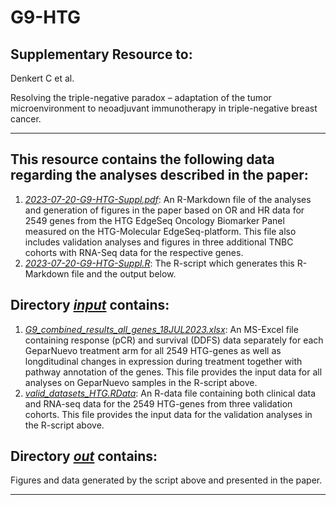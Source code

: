 # G9-HTG


## Supplementary Resource to:  

Denkert C et al. 

Resolving the triple-negative paradox – adaptation of the tumor microenvironment to neoadjuvant immunotherapy in triple-negative breast cancer.

************************************************************

## This resource contains the following data regarding the analyses described in the paper:



1. [*2023-07-20-G9-HTG-Suppl.pdf*](https://github.com/tkarn/G9-HTG/blob/master/2023-07-20-G9-HTG-Suppl.pdf):  An R-Markdown file of the analyses and generation of figures in the paper based on OR and HR data for 2549 genes from the HTG EdgeSeq Oncology Biomarker Panel measured on the HTG-Molecular EdgeSeq-platform. This file also includes validation analyses and figures in three additional TNBC cohorts with RNA-Seq data for the respective genes.
2. [*2023-07-20-G9-HTG-Suppl.R*](https://github.com/tkarn/G9-HTG/blob/master/2023-07-20-G9-HTG-Suppl.R):  The R-script which generates this R-Markdown file and the output below.

## Directory [*input*](https://github.com/tkarn/G9-HTG/blob/master/input/) contains:
1. [*G9_combined_results_all_genes_18JUL2023.xlsx*](https://github.com/tkarn/G9-HTG/blob/master/input/G9_combined_results_all_genes_18JUL2023.xlsx):  An MS-Excel file containing response (pCR) and survival (DDFS) data separately for each GeparNuevo treatment arm for all 2549 HTG-genes as well as longditudinal changes in expression during treatment together with pathway annotation of the genes. This file provides the input data for all analyses on GeparNuevo samples in the R-script above.
2. [*valid_datasets_HTG.RData*](https://github.com/tkarn/G9-HTG/blob/master/input/valid_datasets_HTG.RData):  An R-data file containing both clinical data and RNA-seq data for the 2549 HTG-genes from three validation cohorts. This file provides the input data for the validation analyses in the R-script above. 

## Directory [*out*](https://github.com/tkarn/G9-HTG/blob/master/out/) contains: 
Figures and data generated by the script above and presented in the paper.

************************************************************

 
